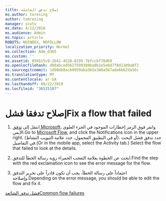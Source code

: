 ```yaml
---
title: إصلاح تدفق الفاشلة
ms.author: toresing
author: tomresing
manager: scotv
ms.date: 4/12/2018
ms.audience: Admin
ms.topic: article
ROBOTS: NOINDEX, NOFOLLOW
localization_priority: Normal
ms.collection: Adm_O365
ms.custom: ''
ms.assetid: 856b15c9-2b41-4528-8195-7bfccbf78d69
ms.openlocfilehash: d99abced5627599380ba8b1e5e8d7f8d1109a8f2
ms.sourcegitcommit: 1d98db8acb9959aba3b5e308a567ade6b62da56c
ms.translationtype: MT
ms.contentlocale: ar-SA
ms.lasthandoff: 08/22/2019
ms.locfileid: "36525187"
---
```

# <a name="fix-a-flow-that-failed"></a><span data-ttu-id="7c085-102">إصلاح تدفقا فشل</span><span class="sxs-lookup"><span data-stu-id="7c085-102">Fix a flow that failed</span></span>

1. <span data-ttu-id="7c085-103">انتقل إلى [تدفق Microsoft](https://flow.microsoft.com/)، وانقر فوق الرمز إخطارات الموجود في الجزء العلوي الأيمن.</span><span class="sxs-lookup"><span data-stu-id="7c085-103">Go to [Microsoft Flow](https://flow.microsoft.com/), and click the Notifications icon in the upper right.</span></span> <span data-ttu-id="7c085-104">(أو في التطبيق المحمول، حدد علامة التبويب النشاط). حدد تدفق فشل البحث في التفاصيل.</span><span class="sxs-lookup"><span data-stu-id="7c085-104">(Or in the mobile app, select the Activity tab.) Select the flow that failed to look at the details.</span></span>
    
2. <span data-ttu-id="7c085-105">ابحث عن الخطوة بعلامة التعجب الحمراء رؤية رسالة الخطأ للتدفق.</span><span class="sxs-lookup"><span data-stu-id="7c085-105">Find the step with the red exclamation icon to see the error message for the flow.</span></span>
    
3. <span data-ttu-id="7c085-106">اعتماداً على رسالة الخطأ، يجب أن تكون قادراً على تحرير التدفق وإصلاحه.</span><span class="sxs-lookup"><span data-stu-id="7c085-106">Depending on the error message, you should be able to edit the flow and fix it.</span></span> 
    
[<span data-ttu-id="7c085-107">فشل تدفق الشائعة</span><span class="sxs-lookup"><span data-stu-id="7c085-107">Common flow failures</span></span>](https://go.microsoft.com/fwlink/?linkid=872110)
  

